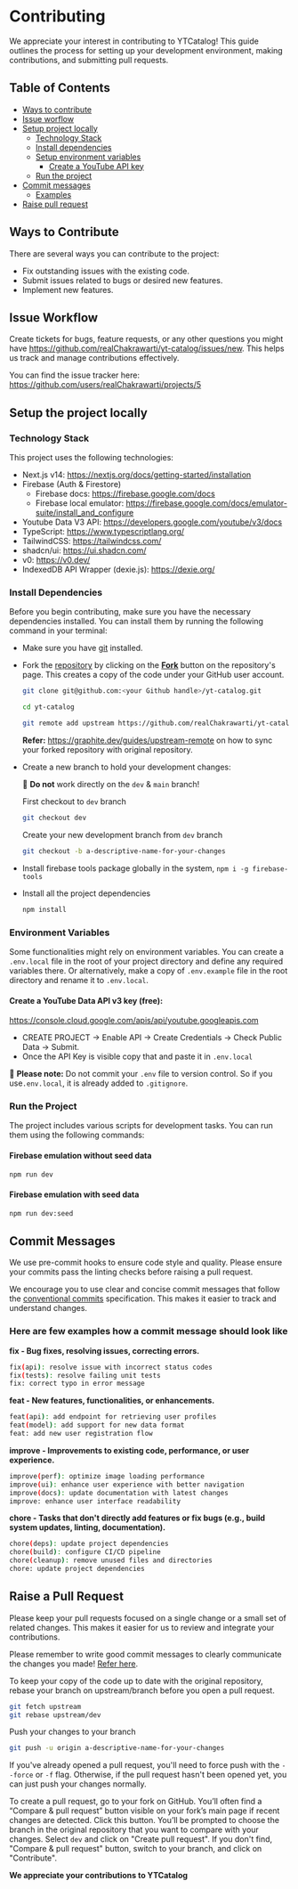 # Contributing

We appreciate your interest in contributing to YTCatalog! This guide outlines the process for setting up your development environment, making contributions, and submitting pull requests.

## Table of Contents

- [Ways to contribute](#ways-to-contribute)
- [Issue worflow](#issue-workflow)
- [Setup project locally](#setup-the-project-locally)
  - [Technology Stack](#technology-stack)
  - [Install dependencies](#install-dependencies)
  - [Setup environment variables](#environment-variables)
    - [Create a YouTube API key](#create-a-youtube-data-api-v3-key-free)
  - [Run the project](#run-the-project)
- [Commit messages](#commit-messages)
  - [Examples](#here-are-few-examples-how-a-commit-message-should-look-like)
- [Raise pull request](#raise-a-pull-request)

## Ways to Contribute

There are several ways you can contribute to the project:

- Fix outstanding issues with the existing code.
- Submit issues related to bugs or desired new features.
- Implement new features.

## Issue Workflow

Create tickets for bugs, feature requests, or any other questions you might have https://github.com/realChakrawarti/yt-catalog/issues/new. This helps us track and manage contributions effectively.

You can find the issue tracker here: https://github.com/users/realChakrawarti/projects/5

## Setup the project locally

### Technology Stack

This project uses the following technologies:

- Next.js v14: https://nextjs.org/docs/getting-started/installation
- Firebase (Auth & Firestore)
  - Firebase docs: https://firebase.google.com/docs
  - Firebase local emulator: https://firebase.google.com/docs/emulator-suite/install_and_configure
- Youtube Data V3 API: https://developers.google.com/youtube/v3/docs
- TypeScript: https://www.typescriptlang.org/
- TailwindCSS: https://tailwindcss.com/
- shadcn/ui: https://ui.shadcn.com/
- v0: https://v0.dev/
- IndexedDB API Wrapper (dexie.js): https://dexie.org/

### Install Dependencies

Before you begin contributing, make sure you have the necessary dependencies installed. You can install them by running the following command in your terminal:

- Make sure you have [git](https://git-scm.com/downloads) installed.
- Fork the [repository](https://github.com/realChakrawarti/yt-catalog) by
  clicking on the **[Fork](https://github.com/realChakrawarti/yt-catalog/fork)** button on the repository's page. This creates a copy of the code
  under your GitHub user account.

  ```bash
  git clone git@github.com:<your Github handle>/yt-catalog.git

  cd yt-catalog

  git remote add upstream https://github.com/realChakrawarti/yt-catalog.git
  ```

  **Refer:** https://graphite.dev/guides/upstream-remote on how to sync your forked repository with original repository.

- Create a new branch to hold your development changes:

  🚨 **Do not** work directly on the `dev` & `main` branch!

  First checkout to `dev` branch

  ```bash
  git checkout dev
  ```

  Create your new development branch from `dev` branch

  ```bash
  git checkout -b a-descriptive-name-for-your-changes
  ```

- Install firebase tools package globally in the system, `npm i -g firebase-tools`
- Install all the project dependencies

  ```bash
  npm install
  ```

### Environment Variables

Some functionalities might rely on environment variables. You can create a `.env.local` file in the root of your project directory and define any required variables there. Or alternatively, make a copy of `.env.example` file in the root directory and rename it to `.env.local`.

#### Create a YouTube Data API v3 key (free):

https://console.cloud.google.com/apis/api/youtube.googleapis.com

- CREATE PROJECT -> Enable API -> Create Credentials -> Check Public Data -> Submit.
- Once the API Key is visible copy that and paste it in `.env.local`

🚨 **Please note:** Do not commit your `.env` file to version control. So if you use`.env.local`, it is already added to `.gitignore`.

### Run the Project

The project includes various scripts for development tasks. You can run them using the following commands:

#### Firebase emulation without seed data

```bash
npm run dev
```

#### Firebase emulation with seed data

```bash
npm run dev:seed
```

## Commit Messages

We use pre-commit hooks to ensure code style and quality. Please ensure your commits pass the linting checks before raising a pull request.

We encourage you to use clear and concise commit messages that follow the [conventional commits](https://commitlint.js.org/) specification. This makes it easier to track and understand changes.

### Here are few examples how a commit message should look like

**fix - Bug fixes, resolving issues, correcting errors.**

```bash
fix(api): resolve issue with incorrect status codes
fix(tests): resolve failing unit tests
fix: correct typo in error message
```

**feat - New features, functionalities, or enhancements.**

```bash
feat(api): add endpoint for retrieving user profiles
feat(model): add support for new data format
feat: add new user registration flow
```

**improve - Improvements to existing code, performance, or user experience.**

```bash
improve(perf): optimize image loading performance
improve(ui): enhance user experience with better navigation
improve(docs): update documentation with latest changes
improve: enhance user interface readability
```

**chore - Tasks that don't directly add features or fix bugs (e.g., build system updates, linting, documentation).**

```bash
chore(deps): update project dependencies
chore(build): configure CI/CD pipeline
chore(cleanup): remove unused files and directories
chore: update project dependencies
```

## Raise a Pull Request

Please keep your pull requests focused on a single change or a small set of related changes. This makes it easier for us to review and integrate your contributions.

Please remember to write good commit messages to clearly communicate the changes you made! [Refer here](#commit-messages).

To keep your copy of the code up to date with the original repository, rebase your branch on upstream/branch before you open a pull request.

```bash
git fetch upstream
git rebase upstream/dev
```

Push your changes to your branch

```bash
git push -u origin a-descriptive-name-for-your-changes
```

If you've already opened a pull request, you'll need to force push with the `--force` or `-f` flag. Otherwise, if the pull request hasn't been opened yet, you can just push your changes normally.

To create a pull request, go to your fork on GitHub. You’ll often find a “Compare & pull request” button visible on your fork’s main page if recent changes are detected. Click this button. You’ll be prompted to choose the branch in the original repository that you want to compare with your changes. Select `dev` and click on "Create pull request". If you don't find, "Compare & pull request" button, switch to your branch, and click on "Contribute".

**We appreciate your contributions to YTCatalog**
